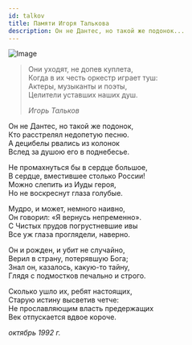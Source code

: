 ```yaml
---
id: talkov
title: Памяти Игоря Талькова
description: Он не Дантес, но такой же подонок...
---
```


![Image](/img/p24.jpg)

> Они уходят, не допев куплета,\
> Когда в их честь оркестр играет туш:\
> Актеры, музыканты и поэты,\
> Целители уставших наших душ.
>
> _Игорь Тальков_

Он не Дантес, но такой же подонок,\
Кто расстрелял недопетую песню.\
А децибелы рвались из колонок\
Вслед за душою его в поднебесье.

Не промахнуться бы в сердце большое,\
В сердце, вместившее столько России!\
Можно слепить из Иуды героя,\
Но не воскреснут глаза голубые.

Мудро, и может, немного наивно,\
Он говорил: «Я вернусь непременно».\
С Чистых прудов погрустневшие ивы\
Все уж глаза проглядели, наверно.

Он и рожден, и убит не случайно,\
Верил в страну, потерявшую Бога;\
Знал он, казалось, какую-то тайну,\
Глядя с подмостков печально и строго.

Сколько ушло их, ребят настоящих,\
Старую истину высветив четче:\
Не прославляющим власть предержащих\
Век отпускается вдвое короче.

_октябрь 1992 г._

